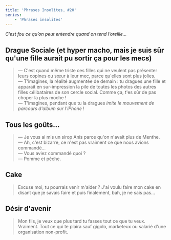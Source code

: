 ```yaml
---
title: 'Phrases Insolites… #20'
series:
    - 'Phrases insolites'
---
```


_C’est fou ce qu’on peut entendre quand on tend l’oreille…_

<!-- more -->

## Drague Sociale (et hyper macho, mais je suis sûr qu'une fille aurait pu sortir ça pour les mecs)

> — C'est quand même triste ces filles qui ne veulent pas présenter leurs copines ou sœur à leur mec, parce qu'elles sont plus jolies.  
> — T'imagines, la réalité augmentée de demain&nbsp;: tu dragues une fille et apparait en sur-impression la pile de toutes les photos des autres filles célibataires de son cercle social. Comme ça, t'es sûr de pas choper la plus moche&nbsp;!  
> — T'imagines, pendant que tu la dragues _imite le mouvement de parcours d'album sur l'iPhone_&nbsp;!

## Tous les goûts…

> — Je vous ai mis un sirop Anis parce qu'on n'avait plus de Menthe.  
> — Ah, c'est bizarre, ce n'est pas vraiment ce que nous avions commandé…  
> — Vous aviez commandé quoi&nbsp;?  
> — Pomme et pêche.

## Cake

> Excuse moi, tu pourrais venir m'aider&nbsp;? J'ai voulu faire mon cake en disant que je savais faire et puis finalement, bah, je ne sais pas…

## Désir d'avenir

> Mon fils, je veux que plus tard tu fasses tout ce que tu veux. Vraiment. Tout ce qui te plaira sauf gigolo, marketeux ou salarié d'une organisation <span lang="en">non-profit</span>.
